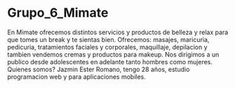 # Grupo_6_Mimate
En Mimate ofrecemos distintos servicios y productos de belleza y relax para que tomes un break y te sientas bien.
Ofrecemos: masajes, maricuria, pedicuria, tratamientos faciales y corporales, maquillaje, depilacion y tambien vendemos cremas y productos para makeup.
Nos dirigimos a un publico desde adolescentes en adelante tanto hombres como mujeres.
Quienes somos?
Jazmin Ester Romano, tengo 28 años, estudio programacion web y para aplicaciones mobiles.
